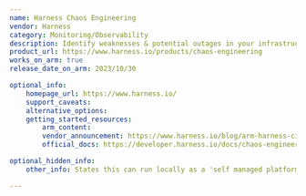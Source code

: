 ```yaml
---
name: Harness Chaos Engineering
vendor: Harness
category: Monitoring/Observability
description: Identify weaknesses & potential outages in your infrastructure by implementing controlled chaos tests. Understnand how your applications stand up to real-world failure scenarios.
product_url: https://www.harness.io/products/chaos-engineering
works_on_arm: true
release_date_on_arm: 2023/10/30

optional_info:
    homepage_url: https://www.harness.io/
    support_caveats:
    alternative_options:
    getting_started_resources:
        arm_content: 
        vendor_announcement: https://www.harness.io/blog/arm-harness-ci-cloud
        official_docs: https://developer.harness.io/docs/chaos-engineering/onboarding/guided-onboarding

optional_hidden_info:
    other_info: States this can run locally as a 'self managed platform' on this page www.harness.io/pricing

---
```

